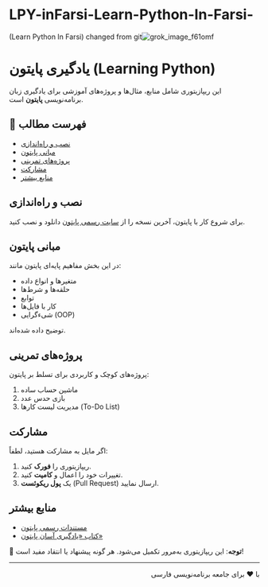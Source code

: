 # LPY-inFarsi-Learn-Python-In-Farsi-
(Learn Python In Farsi)
changed from git![grok_image_f61omf](https://github.com/user-attachments/assets/8ed7726e-cc02-447b-9e90-72626afa88b6)

# یادگیری پایتون (Learning Python)  

این ریپازیتوری شامل منابع، مثال‌ها و پروژه‌های آموزشی برای یادگیری زبان برنامه‌نویسی **پایتون** است.  

## 🚀 فهرست مطالب  
- [نصب و راه‌اندازی](#نصب-و-راه‌اندازی)  
- [مبانی پایتون](#مبانی-پایتون)  
- [پروژه‌های تمرینی](#پروژه‌های-تمرینی)  
- [مشارکت](#مشارکت)  
- [منابع بیشتر](#منابع-بیشتر)  

## نصب و راه‌اندازی  
برای شروع کار با پایتون، آخرین نسخه را از [سایت رسمی پایتون](https://www.python.org/downloads/) دانلود و نصب کنید.  

## مبانی پایتون  
در این بخش مفاهیم پایه‌ای پایتون مانند:  
- متغیرها و انواع داده  
- حلقه‌ها و شرط‌ها  
- توابع  
- کار با فایل‌ها  
- شیءگرایی (OOP)  

توضیح داده شده‌اند.  

## پروژه‌های تمرینی  
پروژه‌های کوچک و کاربردی برای تسلط بر پایتون:  
1. ماشین حساب ساده  
2. بازی حدس عدد  
3. مدیریت لیست کارها (To-Do List)  

## مشارکت  
اگر مایل به مشارکت هستید، لطفاً:  
1. ریپازیتوری را **فورک** کنید.  
2. تغییرات خود را اعمال و **کامیت** کنید.  
3. یک **پول ریکوئست** (Pull Request) ارسال نمایید.  

## منابع بیشتر  
- [مستندات رسمی پایتون](https://docs.python.org/3/)  
- [کتاب «یادگیری آسان پایتون»](example.com)  

📌 **توجه**: این ریپازیتوری به‌مرور تکمیل می‌شود. هر گونه پیشنهاد یا انتقاد مفید است!  

---  
<div dir="rtl">  
با ❤️ برای جامعه برنامه‌نویسی فارسی  
</div>  